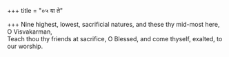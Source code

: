 +++
title = "०५ या ते"

+++
Nine highest, lowest, sacrificial natures, and these thy mid-most here, O Visvakarman,  
     Teach thou thy friends at sacrifice, O Blessed, and come thyself, exalted, to our worship.